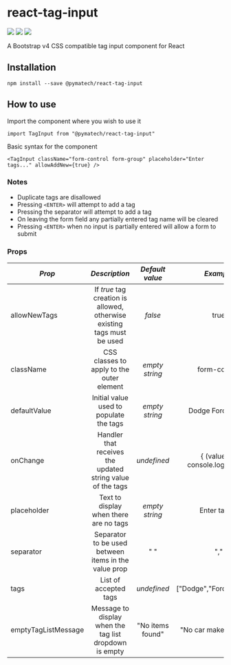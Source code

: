 # react-tag-input

![](https://img.shields.io/github/release/pymatech/react-tag-input.svg?style=plastic)
![](https://img.shields.io/npm/v/@pymatech/react-tag-input/latest.svg?style=plastic)
![](https://img.shields.io/github/license/pymatech/react-tag-input.svg?style=plastic)

A Bootstrap v4 CSS compatible tag input component for React

## Installation

`npm install --save @pymatech/react-tag-input`

## How to use

Import the component where you wish to use it

`import TagInput from "@pymatech/react-tag-input"`

Basic syntax for the component

`<TagInput className="form-control form-group" placeholder="Enter tags..." allowAddNew={true} />`

### Notes

* Duplicate tags are disallowed
* Pressing `<ENTER>` will attempt to add a tag
* Pressing the separator will attempt to add a tag
* On leaving the form field any partially entered tag name will be cleared
* Pressing `<ENTER>` when no input is partially entered will allow a form to submit

### Props

| _Prop_              | _Description_                                                           | _Default value_          | _Example_                        |
| ------------------- | :---------------------------------------------------------------------: | :----------------------: | :------------------------------: |
| allowNewTags        | If *true* tag creation is allowed, otherwise existing tags must be used | *false*                  | true                             |
| className           | CSS classes to apply to the outer element                               | *empty string*           | form-control                     |
| defaultValue        | Initial value used to populate the tags                                 | *empty string*           | Dodge Ford Chevy                 |
| onChange            | Handler that receives the updated string value of the tags              | *undefined*              | { (value) => console.log(value)} |
| placeholder         | Text to display when there are no tags                                  | *empty string*           | Enter tags...                    |
| separator           | Separator to be used between items in the value prop                    | " "                      | ","                              |
| tags                | List of accepted tags                                                   | *undefined*              | ["Dodge","Ford","Chevy"]         |
| emptyTagListMessage | Message to display when the tag list dropdown is empty                  | "No items found"         | "No car makes found..."          |
